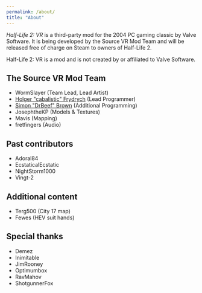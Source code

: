 ```yaml
---
permalink: /about/
title: "About"
---
```


*Half-Life 2: VR* is a third-party mod for the 2004 PC gaming classic by Valve Software.
It is being developed by the Source VR Mod Team and will be released free of charge on
Steam to owners of Half-Life 2.

Half-Life 2: VR is a mod and is not created by or affiliated to Valve Software.

## The Source VR Mod Team

* WormSlayer (Team Lead, Lead Artist)
* [Holger "cabalistic" Frydrych](https://github.com/fholger) (Lead Programmer)
* [Simon "DrBeef" Brown](https://github.com/DrBeef) (Additional Programming)
* JosephtheKP (Models & Textures)
* Mavis (Mapping)
* fretfingers (Audio)

## Past contributors

* Adoral84
* EcstaticalEcstatic
* NightStorm1000
* Vingt-2

## Additional content

* Terg500 (City 17 map)
* Fewes (HEV suit hands)

## Special thanks

* Demez
* Inimitable
* JimRooney
* Optimumbox
* RavMahov
* ShotgunnerFox
